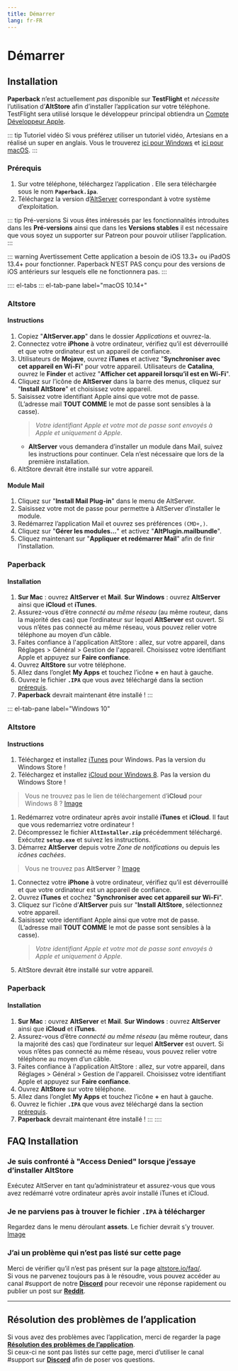 ```yaml
---
title: Démarrer
lang: fr-FR
---
```


# Démarrer

## Installation
**Paperback** n’est actuellement _pas_ disponible sur **TestFlight** et _nécessite_ l’utilisation d’**AltStore** afin d’installer l’application sur votre téléphone. TestFlight sera utilisé lorsque le développeur principal obtiendra un [Compte Développeur Apple](https://developer.apple.com/programs/).

::: tip Tutoriel vidéo
 Si vous préférez utiliser un tutoriel vidéo, Artesians en a réalisé un super en anglais. Vous le trouverez [ici pour Windows](https://www.youtube.com/watch?v=n1KRwsxNiWY) et [ici pour macOS](https://www.youtube.com/watch?v=CjPjsF4yJ0M).
:::

### Prérequis
1. Sur votre téléphone, téléchargez l’application <Download text="depuis ce lien"/>. Elle sera téléchargée sous le nom **`Paperback.ipa`**.
1. Téléchargez la version d’[AltServer](https://altstore.io/) correspondant à votre système d’exploitation.

::: tip Pré-versions
 Si vous êtes intéressés par les fonctionnalités introduites dans les **Pré-versions** ainsi que dans les **Versions stables** il est nécessaire que vous soyez un supporter sur Patreon pour pouvoir utiliser l’application.
:::

::: warning Avertissement
Cette application a besoin de iOS 13.3+ ou iPadOS 13.4+ pour fonctionner. Paperback N’EST PAS conçu pour des versions de iOS antérieurs sur lesquels elle ne fonctionnera pas.
:::

:::: el-tabs
::: el-tab-pane label="macOS 10.14+"
### Altstore
#### Instructions
1. Copiez "**AltServer.app**" dans le dossier *Applications* et ouvrez-la.
1. Connectez votre **iPhone** à votre ordinateur, vérifiez qu’il est déverrouillé et que votre ordinateur est un appareil de confiance.
1. Utilisateurs de **Mojave**, ouvrez **iTunes** et activez "**Synchroniser avec cet appareil en Wi-Fi**" pour votre appareil.
   Utilisateurs de **Catalina**, ouvrez le **Finder** et activez "**Afficher cet appareil lorsqu’il est en Wi-Fi**".
1. Cliquez sur l’icône de **AltServer** dans la barre des menus, cliquez sur "**Install AltStore**" et choisissez votre appareil.
1. Saisissez votre identifiant Apple ainsi que votre mot de passe. (L’adresse mail **TOUT COMME** le mot de passe sont sensibles à la casse).
	> *Votre identifiant Apple et votre mot de passe sont envoyés à Apple et uniquement à Apple*.
	- **AltServer** vous demandera d’installer un module dans Mail, suivez les instructions pour continuer. Cela n’est nécessaire que lors de la première installation.
1. AltStore devrait être installé sur votre appareil.

#### Module Mail
1. Cliquez sur "**Install Mail Plug-in**" dans le menu de AltServer.
1. Saisissez votre mot de passe pour permettre à AltServer d’installer le module.
1. Redémarrez l’application Mail et ouvrez ses préférences `(CMD+,)`.
1. Cliquez sur "**Gérer les modules…**" et activez "**AltPlugin.mailbundle**".
1. Cliquez maintenant sur "**Appliquer et redémarrer Mail**" afin de finir l’installation.

### Paperback
#### Installation
1. **Sur Mac** : ouvrez **AltServer** et **Mail**.
 **Sur Windows** : ouvrez **AltServer** ainsi que **iCloud** et **iTunes**.
1. Assurez-vous d’être _connecté au même réseau_ (au même routeur, dans la majorité des cas) que l’ordinateur sur lequel **AltServer** est ouvert. Si vous n’êtes pas connecté au même réseau, vous pouvez relier votre téléphone au moyen d’un câble.
1. Faites confiance à l'application AltStore : allez, sur votre appareil, dans Réglages > Général > Gestion de l'appareil. Choisissez votre identifiant Apple et appuyez sur **Faire confiance**.
1. Ouvrez **AltStore** sur votre téléphone.
1. Allez dans l’onglet **My Apps** et touchez l’icône **+** en haut à gauche.
1. Ouvrez le fichier **`.IPA`** que vous avez téléchargé dans la section [prérequis](getting-started/#prerequis).
1. **Paperback** devrait maintenant être installé !
:::

::: el-tab-pane label="Windows 10"
### Altstore
#### Instructions
1. Téléchargez et installez [iTunes](https://www.apple.com/itunes/download/win64) pour Windows.
  <el-tag type="warning">Pas la version du Windows Store !</el-tag>
1. Téléchargez et installez [iCloud pour Windows 8](https://support.apple.com/en-us/HT204283).
  <el-tag type="warning">Pas la version du Windows Store !</el-tag>
 > Vous ne trouvez pas le lien de téléchargement d’**iCloud** pour Windows 8 ? [Image](https://imgur.com/a/P1ef4Wd)
1. Redémarrez votre ordinateur après avoir installé **iTunes** et **iCloud**.
  <el-tag type="warning">Il faut que vous redemarriez votre ordinateur !</el-tag>
1. Décompressez le fichier **`AltInstaller.zip`** précédemment téléchargé. Exécutez **`setup.exe`** et suivez les instructions.
1. Démarrez **AltServer** depuis votre *Zone de notifications* ou depuis les *icônes cachées*.
 > Vous ne trouvez pas **AltServer** ? [Image](https://imgur.com/a/rSagfh2)
1. Connectez votre **iPhone** à votre ordinateur, vérifiez qu’il est déverrouillé et que votre ordinateur est un appareil de confiance.
1. Ouvrez **iTunes** et cochez "**Synchroniser avec cet appareil sur Wi-Fi**".
1. Cliquez sur l’icône d’**AltServer** puis sur "**Install AltStore**, sélectionnez votre appareil.
1. Saisissez votre identifiant Apple ainsi que votre mot de passe. (L’adresse mail **TOUT COMME** le mot de passe sont sensibles à la casse).
	> *Votre identifiant Apple et votre mot de passe sont envoyés à Apple et uniquement à Apple*.
1. AltStore devrait être installé sur votre appareil.

### Paperback
#### Installation
1. **Sur Mac** : ouvrez **AltServer** et **Mail**.
 **Sur Windows** : ouvrez **AltServer** ainsi que **iCloud** et **iTunes**.
1. Assurez-vous d’être _connecté au même réseau_ (au même routeur, dans la majorité des cas) que l’ordinateur sur lequel **AltServer** est ouvert. Si vous n’êtes pas connecté au même réseau, vous pouvez relier votre téléphone au moyen d’un câble.
1. Faites confiance à l'application AltStore : allez, sur votre appareil, dans Réglages > Général > Gestion de l'appareil. Choisissez votre identifiant Apple et appuyez sur **Faire confiance**.
1. Ouvrez **AltStore** sur votre téléphone.
1. Allez dans l’onglet **My Apps** et touchez l’icône **+** en haut à gauche.
1. Ouvrez le fichier **`.IPA`** que vous avez téléchargé dans la section [prérequis](getting-started/#prerequis).
1. **Paperback** devrait maintenant être installé !
:::
::::

## FAQ Installation
### Je suis confronté à "Access Denied" lorsque j’essaye d’installer AltStore
Exécutez AltServer en tant qu’administrateur et assurez-vous que vous avez redémarré votre ordinateur après avoir installé iTunes et iCloud.

### Je ne parviens pas à trouver le fichier `.IPA` à télécharger
Regardez dans le menu déroulant **assets**. Le fichier devrait s’y trouver. [Image](https://imgur.com/a/onrwNC8)

### J’ai un problème qui n’est pas listé sur cette page
Merci de vérifier qu’il n’est pas présent sur la page [altstore.io/faq/](https://altstore.io/faq/).  
Si vous ne parvenez toujours pas à le résoudre, vous pouvez accéder au canal #support de notre **[Discord](https://discord.gg/Ny83JV3)** pour recevoir une réponse rapidement ou publier un post sur **[Reddit](https://www.reddit.com/r/Paperback/)**.

---

## Résolution des problèmes de l’application
Si vous avez des problèmes avec l’application, merci de regarder la page **[Résolution des problèmes de l’application](https://www.reddit.com/r/Paperback/wiki/troubleshooting)**.  
Si ceux-ci ne sont pas listés sur cette page, merci d’utiliser le canal #support sur **[Discord](https://discord.gg/Ny83JV3)** afin de poser vos questions.
